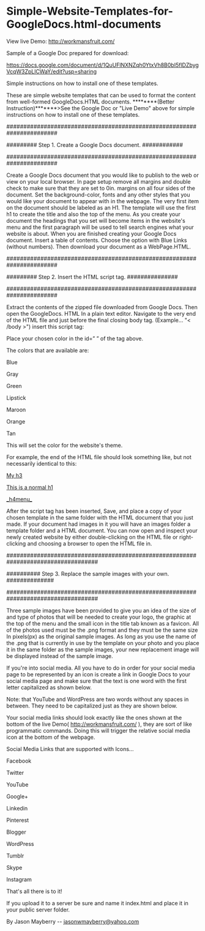 # Simple-Website-Templates-for-GoogleDocs.html-documents



View live Demo: http://workmansfruit.com/



Sample of a Google Doc prepared for download:

https://docs.google.com/document/d/1QuUFlNXNZqh0YtxVh8B0bI5flDZbygVcqW3ZpLlCWaY/edit?usp=sharing



Simple instructions on how to install one of these templates.

These are simple website templates that can be used to format the content from well-formed GoogleDocs.HTML documents. ********(Better Instruction)*******>See the Google Doc or "Live Demo" above for simple instructions on how to install one of these templates.

#######################################################################

######### Step 1. Create a Google Docs document. ############

#######################################################################

Create a Google Docs document that you would like to publish to the web or view on your local browser. In page setup remove all margins and double check to make sure that they are set to 0in. margins on all four sides of the document. Set the background-color, fonts and any other styles that you would like your document to appear with in the webpage. The very first item on the document should be labeled as an H1. The template will use the first h1 to create the title and also the top of the menu. As you create your document the headings that you set will become items in the website's menu and the first paragraph will be used to tell search engines what your website is about. When you are finished creating your Google Docs document. Insert a table of contents. Choose the option with Blue Links (without numbers). Then download your document as a WebPage.HTML.

#######################################################################

######### Step 2. Insert the HTML script tag. ###############

#######################################################################

Extract the contents of the zipped file downloaded from Google Docs. Then open the GoogleDocs. HTML In a plain text editor. Navigate to the very end of the HTML file and just before the final closing body tag. (Example... "< /body >") 
insert this script tag:



<script src="SimpleTemplate/allJS/template.js" id="Blue"></script>





Place your chosen color in the id=” ” of the tag above.

The colors that are available are:

Blue

Gray

Green

Lipstick

Maroon

Orange

Tan

This will set the color for the website's theme. 



For example, the end of the HTML file should look something like, but not necessarily identical to this:



<p class="c18"><span class="c1"><a class="c0" href="#h.i79pquy5edxw">My h3</a></span></p><p class="c10"><span class="c1"><a class="c0" href="#h.9msn47qs3rgj">This is a normal h1</a></span></p><p class="c15"><span class="c1"><a class="c0" href="#h.cww77kwe2pqe">_h4menu_</a></span></p><p class="c4"><span class="c3 c8"></span></p><p class="c4"> <span class="c3 c8"></span></p> <script src="SimpleTemplate/allJS/template.js" id="Blue"></script></body></html>



After the script tag has been inserted, Save, and place a copy of your chosen template in the same folder with the HTML document that you just made. If your document had images in it you will have an images folder a template folder and a HTML document. You can now open and inspect your newly created website by either double-clicking on the HTML file or right-clicking and choosing a browser to open the HTML file in.

################################################################################### 

########## Step 3. Replace the sample images with your own. ##############

###################################################################################

Three sample images have been provided to give you an idea of the size of and type of photos that will be needed to create your logo, the graphic at the top of the menu and the small icon in the title tab known as a favicon. All of the photos used must be the .png format and they must be the same size In pixels(px) as the original sample images. As long as you use the name of the .png that is currently in use by the template on your photo and you place it in the same folder as the sample images, your new replacement image will be displayed instead of the sample image.

If you're into social media. All you have to do in order for your social media page to be represented by an icon is create a link in Google Docs to your social media page and make sure that the text is one word with the first letter capitalized as shown below.

Note: that YouTube and WordPress are two words without any spaces in between.
They need to be capitalized just as they are shown below.

Your social media links should look exactly like the ones shown at the bottom of the live Demo( http://workmansfruit.com/ ), they are sort of like programmatic commands. Doing this will trigger the relative social media icon at the bottom of the webpage.

Social Media Links that are supported with Icons...

Facebook

Twitter

YouTube

Google+

Linkedin

Pinterest

Blogger

WordPress

Tumblr

Skype

Instagram

That's all there is to it!

If you upload it to a server be sure and name it index.html and place it in your public server folder.

By Jason Mayberry -- jasonwmayberry@yahoo.com
